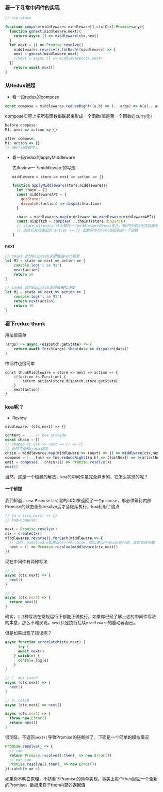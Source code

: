 ### 看一下寻常中间件的实现

```javascript
// ice-store

function compose(middlewares:middleware[],ctx:Ctx):Promise<any>{
  function gonext(middleware,next){
    return async () => middleware(ctx,next)
  }
  let next = () => Promise.resolve()
	middlewares.reverse().forEach((middleware) => {
    next = gonext(middleware,next)
    //next = async () => middleware(ctx,next)
  })
	return await next()
}
```





### 从Redux说起

+ 看一段redux的compose

```javascript
const compose = middlewares.reduceRight((a,b) => (...args) => b(a(...args)))
```

​	compose实际上把所有函数串联起来形成一个函数(值是第一个函数的curry化)

```javascript
before compose:
M1: next => action => {}

after compose:
M1: action => {} 
// next已经被传入
```



+ 看一段redux的applyMiddleware

  先Review一下middleware的写法
  
  `middleware = store => next => action => {}`
  
  ```javascript
  function applyMiddleware(store,middlewares){
    let chain = []
    const middlewareAPI = {
      getStore:'',
      dispatch:(action) => dispatch(action)
    }
  
    chain = middlewares.map(middleware => middleware(middlewareAPI))
    const dispatch = compose(...chain)(store.dispatch)
    // store.dispatch 作为最后一个middleware的next传入，标识已经执行完前面所有的middleware了
    // 而执行完后返回的 action => {} 函数将作为next返回到前一个函数
  }
  
  
  ```





#### next

```javascript
// case1 此时dispatch返回值由next接管
let M1 = state => next => action => {
    console.log('i am M1')
    next(action)
    return 10
}

// case2 此时dispatch返回值由M1决定
let M1 = state => next => action => {
    console.log('i am M1')
    return next(action)
    return 10
}
```



### 看下redux-thunk

用法很简单

```javascript
(args) => async (dispatch,getState) => {
	return await fetch(args).then(data => dispatch(data))
}
```

中间件也很简单

```
const thunkMiddleware = store => next => action => {
	if(action is Function) {
		return action(store.dispatch,store.getState)
	}
	next(action)
}
```



### koa呢？

+ Review

`middleware: (ctx,next) => {}`

```javascript
context = ... // koa provide
const chain = []
// change to ctx => next => () => {} 
// 此时完全和redux相同
chain = middlewares.map(middleware => (next) => () => middlware(ctx,next))
compose = (...fns) => fns.reduceRight((a,b) => (lastNext) => b(a(lastNext)))
emit = compose(...chain)(() => Promise.resolve()) 
emit()
```

当然，这是一个粗暴的解法，koa的中间件是完全异步的，它怎么实现的呢？

#### 一个前提

我们知道，`new Promise(cb)`里的cb如果返回了一个`promise`，那必须等待内部Promise的状态全部resolve后才会继续执行，koa利用了这点

```javascript
// fn = (ctx,next) => {}
// koa-compose:

next = Promise.resolve()
ctx = createCtx()
middlewares.reverse().forEach(middleware => {
  // 此时，middleware如果返回一个Promise，那么进入Promise执行链，直到该链完成
  next = () => Promise.resolve(middleware(ctx,next))
})

```

现在中间件有两种写法

```javascript
// 1.
async (ctx,next) => {
  next()
}

// 2.
async (ctx.next) => {
  return next()
}
```

确实，`1,2`种写法在常规运行下都能正确执行。如果你已经了解上述的中间件写法的本意，那么不难发现，`next`只是执行后续`middleware`的启动器而已。

但是如果出现了错误呢？

```javascript
async function errorCatch(ctx,next) {
	  try {
      await next()
    } catch(e) {
      console.log(e)
    }
}

// 1. not catch
async (ctx,next) => {
  next()
}

// 2. catch
async (ctx,next) => next()

async (ctx.next) => {
  throw new Error()
  return next()
}
```

很明显，不返回`next()`导致Promise的链断掉了，下面是一个简单的模拟情况

```javascript
Promise.resolve(_ => {
  // can
  return Promise.resolve().then(_ => new Error())
  // not can
  Promise.resolve().then(_ => new Error())
}).catch(e => e)
```

如果你不明白原理，不妨看下Promise的简单实现，事实上每个then返回一个全新的Promise，数据来自于then内部的返回值